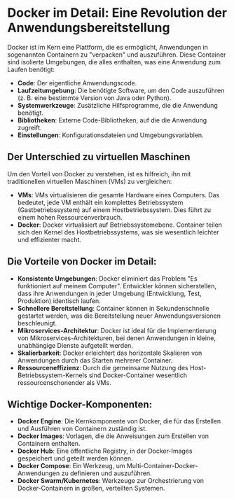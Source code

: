 # Docker im Detail: Eine Revolution der Anwendungsbereitstellung

Docker ist im Kern eine Plattform, die es ermöglicht, Anwendungen in sogenannten Containern zu "verpacken" und auszuführen. Diese Container sind isolierte Umgebungen, die alles enthalten, was eine Anwendung zum Laufen benötigt:

* **Code**: Der eigentliche Anwendungscode.
* **Laufzeitumgebung**: Die benötigte Software, um den Code auszuführen (z. B. eine bestimmte Version von Java oder Python).
* **Systemwerkzeuge**: Zusätzliche Hilfsprogramme, die die Anwendung benötigt.
* **Bibliotheken**: Externe Code-Bibliotheken, auf die die Anwendung zugreift.
* **Einstellungen**: Konfigurationsdateien und Umgebungsvariablen.

## Der Unterschied zu virtuellen Maschinen

Um den Vorteil von Docker zu verstehen, ist es hilfreich, ihn mit traditionellen virtuellen Maschinen (VMs) zu vergleichen:

* **VMs**: VMs virtualisieren die gesamte Hardware eines Computers. Das bedeutet, jede VM enthält ein komplettes Betriebssystem (Gastbetriebssystem) auf einem Hostbetriebssystem. Dies führt zu einem hohen Ressourcenverbrauch.
* **Docker**: Docker virtualisiert auf Betriebssystemebene. Container teilen sich den Kernel des Hostbetriebssystems, was sie wesentlich leichter und effizienter macht.

## Die Vorteile von Docker im Detail:

* **Konsistente Umgebungen**: Docker eliminiert das Problem "Es funktioniert auf meinem Computer". Entwickler können sicherstellen, dass ihre Anwendungen in jeder Umgebung (Entwicklung, Test, Produktion) identisch laufen.
* **Schnellere Bereitstellung**: Container können in Sekundenschnelle gestartet werden, was die Bereitstellung neuer Anwendungsversionen beschleunigt.
* **Mikroservices-Architektur**: Docker ist ideal für die Implementierung von Mikroservices-Architekturen, bei denen Anwendungen in kleine, unabhängige Dienste aufgeteilt werden.
* **Skalierbarkeit**: Docker erleichtert das horizontale Skalieren von Anwendungen durch das Starten mehrerer Container.
* **Ressourceneffizienz**: Durch die gemeinsame Nutzung des Host-Betriebssystem-Kernels sind Docker-Container wesentlich ressourcenschonender als VMs.

## Wichtige Docker-Komponenten:

* **Docker Engine**: Die Kernkomponente von Docker, die für das Erstellen und Ausführen von Containern zuständig ist.
* **Docker Images**: Vorlagen, die die Anweisungen zum Erstellen von Containern enthalten.
* **Docker Hub**: Eine öffentliche Registry, in der Docker-Images gespeichert und geteilt werden können.
* **Docker Compose**: Ein Werkzeug, um Multi-Container-Docker-Anwendungen zu definieren und auszuführen.
* **Docker Swarm/Kubernetes**: Werkzeuge zur Orchestrierung von Docker-Containern in großen, verteilten Systemen.
